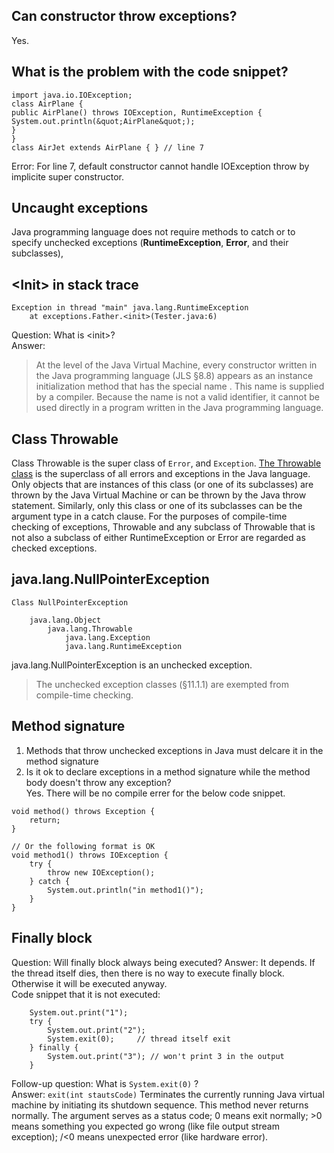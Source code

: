 ## Can constructor throw exceptions?  
Yes. 

## What is the problem with the code snippet? 
```
import java.io.IOException;
class AirPlane {
public AirPlane() throws IOException, RuntimeException {
System.out.println(&quot;AirPlane&quot;);
}
}
class AirJet extends AirPlane { } // line 7
```  
Error: For line 7, default constructor cannot handle IOException throw by implicite super constructor. 

## Uncaught exceptions
Java programming language does not require methods to catch or to specify unchecked exceptions (**RuntimeException**, **Error**, and their subclasses),

## \<Init> in stack trace
```
Exception in thread "main" java.lang.RuntimeException
	at exceptions.Father.<init>(Tester.java:6)
```
Question: What is \<init>?  
Answer:  
> At the level of the Java Virtual Machine, every constructor written in the Java programming language (JLS §8.8) appears as an instance initialization method that has the special name <init>. This name is supplied by a compiler. Because the name is not a valid identifier, it cannot be used directly in a program written in the Java programming language.  

## Class Throwable 
Class Throwable is the super class of `Error`, and `Exception`. 
[The Throwable class](http://docs.oracle.com/javase/7/docs/api/java/lang/Throwable.html) is the superclass of all errors and exceptions in the Java language. Only objects that are instances of this class (or one of its subclasses) are thrown by the Java Virtual Machine or can be thrown by the Java throw statement. Similarly, only this class or one of its subclasses can be the argument type in a catch clause. For the purposes of compile-time checking of exceptions, Throwable and any subclass of Throwable that is not also a subclass of either RuntimeException or Error are regarded as checked exceptions.

## java.lang.NullPointerException
```
Class NullPointerException

	java.lang.Object
		java.lang.Throwable
			java.lang.Exception
			java.lang.RuntimeException
```  
java.lang.NullPointerException is an unchecked exception. 
> The unchecked exception classes (§11.1.1) are exempted from compile-time checking.  

## Method signature
1. Methods that throw unchecked exceptions in Java must delcare it in the method signature
2. Is it ok to declare exceptions in a method signature while the method body doesn't throw any exception?  
Yes.  There will be no compile errer for the below code snippet. 
```
void method() throws Exception {
	return; 
}

// Or the following format is OK
void method1() throws IOException {
	try {
		throw new IOException();
	} catch {
		System.out.println("in method1()");
	}
}
```

## Finally block
Question: Will finally block always being executed? 
Answer: It depends. If the thread itself dies, then there is no way to execute finally block. Otherwise it will be executed anyway.  
Code snippet that it is not executed:  
```
	System.out.print("1");
	try {
		System.out.print("2");
		System.exit(0);	    // thread itself exit 
	} finally {
		System.out.print("3"); // won't print 3 in the output 
	}
```  
Follow-up question: What is `System.exit(0)` ?  
Answer: `exit(int stautsCode)` Terminates the currently running Java virtual machine by initiating its shutdown sequence. This method never returns normally. The argument serves as a status code; 0 means exit normally; >0 means something you expected go wrong (like file output stream exception); /<0 means unexpected error (like hardware error). 

